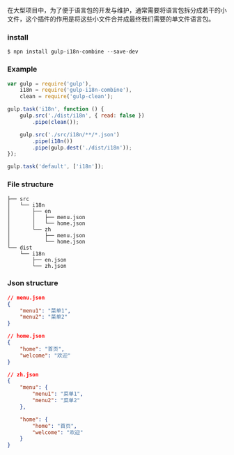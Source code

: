 在大型项目中，为了便于语言包的开发与维护，通常需要将语言包拆分成若干的小文件，这个插件的作用是将这些小文件合并成最终我们需要的单文件语言包。

### install

```
$ npn install gulp-i18n-combine --save-dev
```

### Example

```js
var gulp = require('gulp'),
	i18n = require('gulp-i18n-combine'),
	clean = require('gulp-clean');

gulp.task('i18n', function () {
	gulp.src('./dist/i18n', { read: false })
		.pipe(clean());

	gulp.src('./src/i18n/**/*.json')
		.pipe(i18n())
		.pipe(gulp.dest('./dist/i18n'));
});

gulp.task('default', ['i18n']);
```

### File structure

```
├── src
│   └── i18n
│       ├── en
│       │   ├── menu.json
│       │   └── home.json
│       └── zh
│           ├── menu.json
│           └── home.json
└── dist
    └── i18n
        ├── en.json
        └── zh.json
```

### Json structure

```json
// menu.json
{
	"menu1": "菜单1",
	"menu2": "菜单2"
}

// home.json
{
	"home": "首页",
	"welcome": "欢迎"
}

// zh.json
{
	"menu": {
		"menu1": "菜单1",
		"menu2": "菜单2"
	},

	"home": {
		"home": "首页",
		"welcome": "欢迎"
	}
}
```

